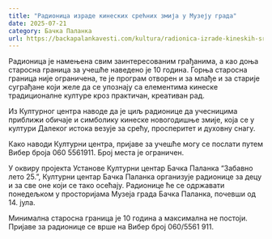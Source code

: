 ```yaml
---
title: "Радионица израде кинеских срећних змија у Музеју града"
date: 2025-07-21
category: Бачка Паланка
url: https://backapalankavesti.com/kultura/radionica-izrade-kineskih-srecnih-zmija-u-muzeju-grada/
---
```


Радионица је намењена свим заинтересованим грађанима, а као доња старосна граница за учешће наведено је 10 година. Горња старосна граница није ограничена, те је програм отворен и за млађе и за старије суграђане који желе да се упознају са елементима кинеске традиционалне културе кроз практичан, креативан рад.

Из Културног центра наводе да је циљ радионице да учесницима приближи обичаје и симболику кинеске новогодишње змије, која се у култури Далеког истока везује за срећу, просперитет и духовну снагу.

Како наводи Културни центра, пријаве за учешће могу се послати путем Вибер броја 060 5561911. Број места је ограничен.

У оквиру пројекта Установе Културни центар Бачка Паланка “Забавно лето 25.”, Културни центар Бачка Паланка организује радионице за децу и за све оне који се тако осећају. Радионице ће се одржавати понедељком у просторијама Музеја града Бачка Паланка, почевши од 14. јула.

Минимална старосна граница је 10 година а максимална не постоји. Пријаве за радионице се врше на Вибер број 060/5561 911.
